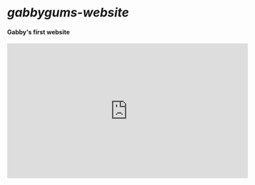 # *gabbygums-website*
#### Gabby's first website 
<iframe width="560" height="315" src="https://www.youtube.com/embed/WntjAM2wqF8" title="YouTube video player" frameborder="0" allow="accelerometer; autoplay; clipboard-write; encrypted-media; gyroscope; picture-in-picture; web-share" allowfullscreen></iframe>
